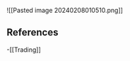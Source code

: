 ![[Pasted image 20240208010510.png]]

## References
<!-- Links to pages not referenced in the content -->
-[[Trading]]